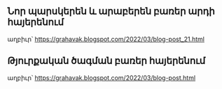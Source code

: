 
## Նոր պարսկերեն և արաբերեն բառեր արդի հայերենում

աղբիւր՝ https://grahavak.blogspot.com/2022/03/blog-post_21.html

## Թյուրքական ծագման բառեր հայերենում 

աղբիւր՝ https://grahavak.blogspot.com/2022/03/blog-post.html
